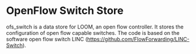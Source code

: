 # OpenFlow Switch Store

ofs\_switch is a data store for LOOM, an open flow controller.  It stores
the configuration of open flow capable switches.  The code is based on
the software open flow switch LINC (https://github.com/FlowForwarding/LINC-Switch).

